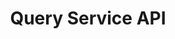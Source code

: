 ---
title: Query Service API
description: Use standard SQL to query data in Experience Platform.
openAPISpec: https://raw.githubusercontent.com/AdobeDocs/experience-platform-apis/main/src/swagger-specs/query-service.yaml
keywords: 
  - Experience Platform
  - API Documentation
  - JavaScript
--- 